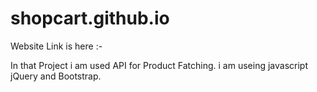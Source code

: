 # shopcart.github.io
Website Link is here :- 


In that Project  i am used API for Product Fatching. i am useing javascript jQuery and Bootstrap.
